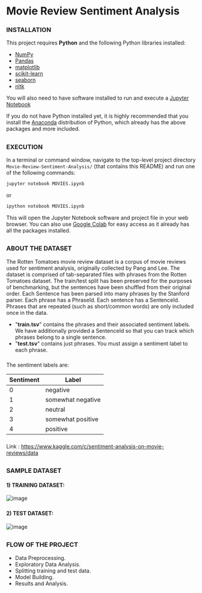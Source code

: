 # Movie Review Sentiment Analysis

### INSTALLATION

This project requires **Python** and the following Python libraries installed:

- [NumPy](http://www.numpy.org/)
- [Pandas](http://pandas.pydata.org)
- [matplotlib](http://matplotlib.org/)
- [scikit-learn](http://scikit-learn.org/stable/)
- [seaborn](http://seaborn.pydata.org/)
- [nltk](http://www.nltk.org/)

You will also need to have software installed to run and execute a [Jupyter Notebook](http://jupyter.org/index.html)

If you do not have Python installed yet, it is highly recommended that you install the [Anaconda](http://continuum.io/downloads) distribution of Python, which already has the above packages and more included.

##
### EXECUTION

In a terminal or command window, navigate to the top-level project directory `Movie-Review-Sentiment-Analysis/` (that contains this README) and run one of the following commands:

```bash
jupyter notebook MOVIES.ipynb
```
or
```bash
ipython notebook MOVIES.ipynb
```

This will open the Jupyter Notebook software and project file in your web browser. You can also use [Google Colab](https://colab.research.google.com/notebooks/intro.ipynb) for easy access as it already has all the packages installed.

##
### ABOUT THE DATASET
The Rotten Tomatoes movie review dataset is a corpus of movie reviews used for sentiment analysis, originally collected by Pang and Lee. The dataset is comprised of tab-separated files with phrases from the Rotten Tomatoes dataset. The train/test split has been preserved for the purposes of benchmarking, but the sentences have been shuffled from their original order. Each Sentence has been parsed into many phrases by the Stanford parser. Each phrase has a PhraseId. Each sentence has a SentenceId. Phrases that are repeated (such as short/common words) are only included once in the data.

 - "**train.tsv**" contains the phrases and their associated sentiment labels. We have additionally provided a SentenceId so that you can track which phrases belong to a single sentence.
 - "**test.tsv**" contains just phrases. You must assign a sentiment label to each phrase.

###
The sentiment labels are:

Sentiment | Label
----------|-----------------
0         | negative
1         | somewhat negative
2         | neutral
3         | somewhat positive
4         | positive

###
Link : https://www.kaggle.com/c/sentiment-analysis-on-movie-reviews/data

##
### SAMPLE DATASET

#### 1) TRAINING DATASET:
![image](https://user-images.githubusercontent.com/80042740/118836539-901e7680-b8e1-11eb-8335-cf1c20707ae2.png)

###
#### 2) TEST DATASET:
![image](https://user-images.githubusercontent.com/80042740/118836721-c1974200-b8e1-11eb-9d4a-76851735e13e.png)

##
### FLOW OF THE PROJECT
- Data Preprocessing.
- Exploratory Data Analysis.
- Splitting training and test data.
- Model Building.
- Results and Analysis.
